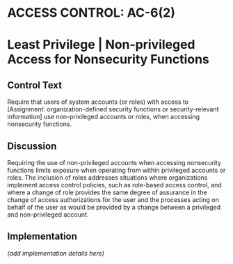 # ACCESS CONTROL: AC-6(2)
# Least Privilege | Non-privileged Access for Nonsecurity Functions

## Control Text

Require that users of system accounts (or roles) with access to [Assignment: organization-defined security functions or security-relevant information] use non-privileged accounts or roles, when accessing nonsecurity functions.

## Discussion

Requiring the use of non-privileged accounts when accessing nonsecurity functions limits exposure when operating from within privileged accounts or roles. The inclusion of roles addresses situations where organizations implement access control policies, such as role-based access control, and where a change of role provides the same degree of assurance in the change of access authorizations for the user and the processes acting on behalf of the user as would be provided by a change between a privileged and non-privileged account.

## Implementation

_(add implementation details here)_